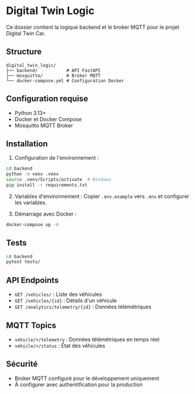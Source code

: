# Digital Twin Logic

Ce dossier contient la logique backend et le broker MQTT pour le projet Digital Twin Car.

## Structure
```
digital_twin_logic/
├── backend/           # API FastAPI
├── mosquitto/         # Broker MQTT
└── docker-compose.yml # Configuration Docker
```

## Configuration requise
- Python 3.13+
- Docker et Docker Compose
- Mosquitto MQTT Broker

## Installation

1. Configuration de l'environnement :
```bash
cd backend
python -m venv .venv
source .venv/Scripts/activate  # Windows
pip install -r requirements.txt
```

2. Variables d'environnement :
Copier `.env.example` vers `.env` et configurer les variables.

3. Démarrage avec Docker :
```bash
docker-compose up -d
```

## Tests
```bash
cd backend
pytest tests/
```

## API Endpoints
- `GET /vehicles/` : Liste des véhicules
- `GET /vehicles/{id}` : Détails d'un véhicule
- `GET /analytics/telemetry/{id}` : Données télémétriques

## MQTT Topics
- `vehicle/+/telemetry` : Données télémétriques en temps réel
- `vehicle/+/status` : État des véhicules

## Sécurité
- Broker MQTT configuré pour le développement uniquement
- À configurer avec authentification pour la production